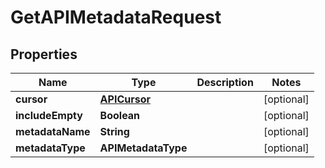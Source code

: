 

# GetAPIMetadataRequest


## Properties

| Name | Type | Description | Notes |
|------------ | ------------- | ------------- | -------------|
|**cursor** | [**APICursor**](APICursor.md) |  |  [optional] |
|**includeEmpty** | **Boolean** |  |  [optional] |
|**metadataName** | **String** |  |  [optional] |
|**metadataType** | **APIMetadataType** |  |  [optional] |



